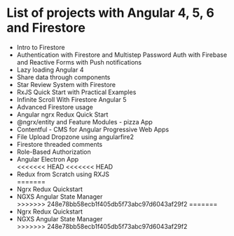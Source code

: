 # List of projects with Angular 4, 5, 6 and Firestore
<ul>
  <li>Intro to Firestore</li>
  <li>Authentication with Firestore and Multistep Password Auth with Firebase and Reactive Forms with Push notifications</li>
  <li>Lazy loading Angular 4</li>
  <li>Share data through components</li>
  <li>Star Review System with Firestore</li>
  <li>RxJS Quick Start with Practical Examples</li>
  <li>Infinite Scroll With Firestore Angular 5</li>
  <li>Advanced Firestore usage</li>
  <li>Angular ngrx Redux Quick Start</li>
  <li>@ngrx/entity and Feature Modules - pizza App</li>
  <li>Contentful - CMS for Angular Progressive Web Apps</li>
  <li>File Upload Dropzone using angularfire2</li>
  <li>Firestore threaded comments</li>
  <li>Role-Based Authorization</li>
  <li>Angular Electron App</li>
<<<<<<< HEAD
<<<<<<< HEAD
  <li>Redux from Scratch using RXJS</li>
=======
  <li>Ngrx Redux Quickstart</li>
  <li>NGXS Angular State Manager</li>
>>>>>>> 248e78bb58ecb1f405db5f73abc97d6043af29f2
=======
  <li>Ngrx Redux Quickstart</li>
  <li>NGXS Angular State Manager</li>
>>>>>>> 248e78bb58ecb1f405db5f73abc97d6043af29f2
</ul>
